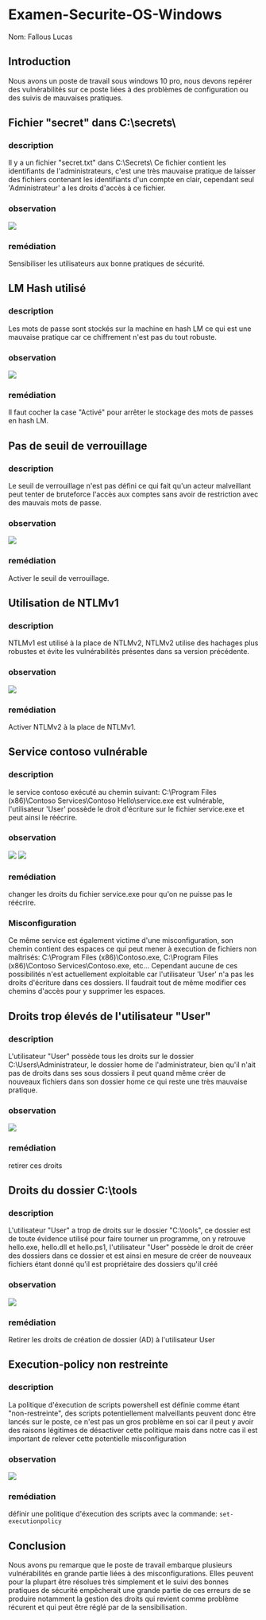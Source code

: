 # Examen-Securite-OS-Windows
Nom: Fallous Lucas

## Introduction
Nous avons un poste de travail sous windows 10 pro, nous devons repérer des vulnérabilités sur ce poste liées à des problèmes de configuration ou des suivis de mauvaises pratiques.

## Fichier "secret" dans C:\\secrets\
###  description
Il y a un fichier "secret.txt" dans C:\\Secrets\\ Ce fichier contient les identifiants de l'administrateurs, c'est une très mauvaise pratique de laisser des fichiers contenant les identifiants d'un compte en clair, cependant seul 'Administrateur' a les droits d'accès à ce fichier.
### observation
![](./images/Pastedimage20231103113816.png)
### remédiation
Sensibiliser les utilisateurs aux bonne pratiques de sécurité.
## LM Hash utilisé
###  description
Les mots de passe sont stockés sur la machine en hash LM ce qui est une mauvaise pratique car ce chiffrement n'est pas du tout robuste.
### observation
![](./images/Pastedimage20231103115422.png)
### remédiation
Il faut cocher la case "Activé" pour arrêter le stockage des mots de passes en hash LM.

## Pas de seuil de verrouillage
###  description
Le seuil de verrouillage n'est pas défini ce qui fait qu'un acteur malveillant peut tenter de bruteforce l'accès aux comptes sans avoir de restriction avec des mauvais mots de passe.
### observation
![](./images/Pastedimage20231103115941.png)
### remédiation
Activer le seuil de verrouillage.
## Utilisation de NTLMv1
###  description
NTLMv1 est utilisé à la place de NTLMv2, NTLMv2 utilise des hachages plus robustes et évite les vulnérabilités présentes dans sa version précédente.
### observation
![](./images/Pastedimage20231103134636.png)
### remédiation
Activer NTLMv2 à la place de NTLMv1.

## Service contoso vulnérable
###  description
le service contoso exécuté au chemin suivant:  C:\\Program Files (x86)\\Contoso Services\\Contoso Hello\\service.exe est vulnérable, l'utilisateur 'User' possède le droit d'écriture sur le fichier service.exe et peut ainsi le réécrire. 
### observation
![](./images/Pastedimage20231103152436.png)
![](./images/Pastedimage20231103154823.png)
### remédiation
changer les droits du fichier service.exe pour qu'on ne puisse pas le réécrire.
### Misconfiguration
Ce même service est également victime d'une misconfiguration, son chemin contient des espaces ce qui peut mener à execution de fichiers non maîtrisés: C:\\Program Files (x86)\\Contoso.exe, C:\\Program Files (x86)\\Contoso Services\\Contoso.exe, etc... Cependant aucune de ces possibilités n'est actuellement exploitable car l'utilisateur 'User' n'a pas les droits d'écriture dans ces dossiers. Il faudrait tout de même modifier ces chemins d'accès pour y supprimer les espaces.
## Droits trop élevés de l'utilisateur "User"
###  description
L'utilisateur "User" possède tous les droits sur le dossier C:\\Users\\Administrateur, le dossier home de l'administrateur, bien qu'il n'ait pas de droits dans ses sous dossiers il peut quand même créer de nouveaux fichiers dans son dossier home ce qui reste une très mauvaise pratique.
### observation
![](./images/Pastedimage20231103163045.png)
### remédiation
retirer ces droits 
## Droits du dossier C:\\tools
### description
L'utilisateur "User" a trop de droits sur le dossier "C:\\tools", ce dossier est de toute évidence utilisé pour faire tourner un programme, on y retrouve hello.exe, hello.dll et hello.ps1, l'utilisateur "User" possède le droit de créer des dossiers dans ce dossier et est ainsi en mesure de créer de nouveaux fichiers étant donné qu'il est propriétaire des dossiers qu'il créé
### observation
![](./images/Pastedimage20231106230409.png)
### remédiation
Retirer les droits de création de dossier (AD) à l'utilisateur User
## Execution-policy non restreinte
###  description
La politique d'éxecution de scripts powershell est définie comme étant "non-restreinte", des scripts potentiellement malveillants peuvent donc être lancés sur le poste, ce n'est pas un gros problème en soi car il peut y avoir des raisons légitimes de désactiver cette politique mais dans notre cas il est important de relever cette potentielle misconfiguration
### observation
![](./images/Pastedimage20231108002815.png)
### remédiation
définir une politique d'éxecution des scripts avec la commande: `set-executionpolicy`

## Conclusion
Nous avons pu remarque que le poste de travail embarque plusieurs vulnérabilités en grande partie liées à des misconfigurations. Elles peuvent pour la plupart être résolues très simplement et le suivi des bonnes pratiques de sécurité empêcherait une grande partie de ces erreurs de se produire notamment la gestion des droits qui revient comme problème récurent et qui peut être réglé par de la sensibilisation.
